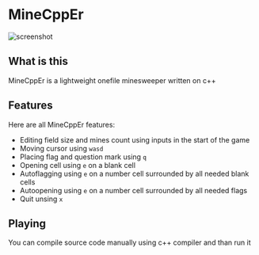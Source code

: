 # MineCppEr
![screenshot](https://cdn.imgchest.com/files/739cxg3zgd7.png)

## What is this
MineCppEr is a lightweight onefile minesweeper written on c++

## Features
Here are all MineCppEr features:
- Editing field size and mines count using inputs in the start of the game
- Moving cursor using `wasd`
- Placing flag and question mark using `q`
- Opening cell using `e` on a blank cell
- Autoflagging using `e` on a number cell surrounded by all needed blank cells
- Autoopening using `e` on a number cell surrounded by all needed flags
- Quit unsing `x`

## Playing
You can compile source code manually using c++ compiler and than run it
